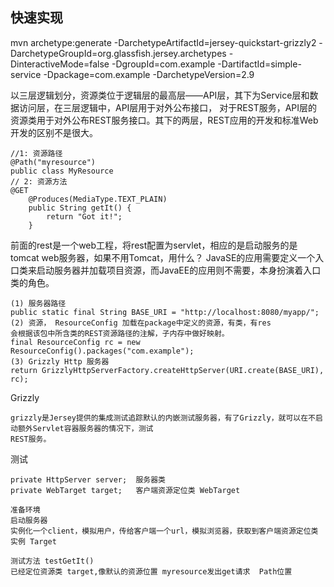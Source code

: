 ## 快速实现

mvn archetype:generate -DarchetypeArtifactId=jersey-quickstart-grizzly2 -DarchetypeGroupId=org.glassfish.jersey.archetypes -DinteractiveMode=false -DgroupId=com.example -DartifactId=simple-service -Dpackage=com.example -DarchetypeVersion=2.9

以三层逻辑划分，资源类位于逻辑层的最高层——API层，其下为Service层和数据访问层，在三层逻辑中，API层用于对外公布接口，
对于REST服务，API层的资源类用于对外公布REST服务接口。其下的两层，REST应用的开发和标准Web开发的区别不是很大。

    //1: 资源路径
    @Path("myresource")
    public class MyResource 
    // 2: 资源方法
    @GET
        @Produces(MediaType.TEXT_PLAIN)
        public String getIt() {
            return "Got it!";
        }
    
前面的rest是一个web工程，将rest配置为servlet，相应的是启动服务的是tomcat web服务器，如果不用Tomcat，用什么？
JavaSE的应用需要定义一个入口类来启动服务器并加载项目资源，而JavaEE的应用则不需要，本身扮演着入口类的角色。

    (1) 服务器路径
    public static final String BASE_URI = "http://localhost:8080/myapp/";
    (2) 资源， ResourceConfig 加载在package中定义的资源，有类，有res
    会根据该包中所含类的REST资源路径的注解，子内存中做好映射。
    final ResourceConfig rc = new ResourceConfig().packages("com.example");
    (3) Grizzly Http 服务器
    return GrizzlyHttpServerFactory.createHttpServer(URI.create(BASE_URI), rc);
    
Grizzly
    
    grizzly是Jersey提供的集成测试追踪默认的内嵌测试服务器，有了Grizzly，就可以在不启动额外Servlet容器服务器的情况下，测试
    REST服务。
    
测试

    private HttpServer server;  服务器类
    private WebTarget target;   客户端资源定位类 WebTarget
    
    准备环境
    启动服务器
    实例化一个client，模拟用户，传给客户端一个url，模拟浏览器，获取到客户端资源定位类实例 Target
    
    测试方法 testGetIt()
    已经定位资源类 target,像默认的资源位置 myresource发出get请求  Path位置
    
    
    
    